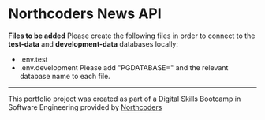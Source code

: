 # Northcoders News API

**Files to be added**
Please create the following files in order to connect to the **test-data** and **development-data** databases locally:
* .env.test
* .env.development
Please add "PGDATABASE=" and the relevant database name to each file.


--- 

This portfolio project was created as part of a Digital Skills Bootcamp in Software Engineering provided by [Northcoders](https://northcoders.com/)

